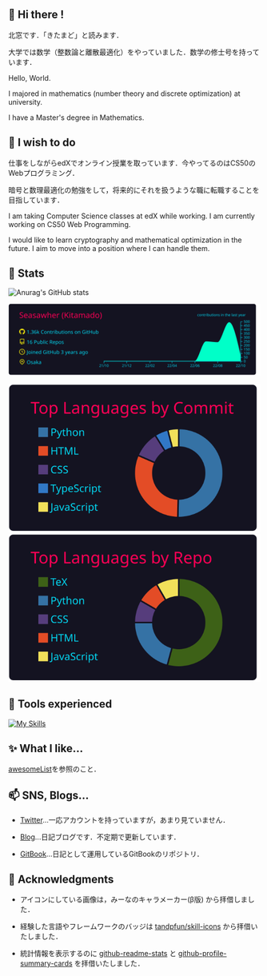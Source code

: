 ## 👋 Hi there !

北窓です．「きたまど」と読みます．

大学では数学（整数論と離散最適化）をやっていました．数学の修士号を持っています．

Hello, World.

I majored in mathematics (number theory and discrete optimization) at university.

I have a Master's degree in Mathematics.

## 🌱 I wish to do

仕事をしながらedXでオンライン授業を取っています．今やってるのはCS50のWebプログラミング．

暗号と数理最適化の勉強をして，将来的にそれを扱うような職に転職することを目指しています．

I am taking Computer Science classes at edX while working. I am currently working on CS50 Web Programming.

I would like to learn cryptography and mathematical optimization in the future. I aim to move into a position where I can handle them.

## 🔭 Stats


<!--START_SECTION:waka-->
<!--END_SECTION:waka-->


![Anurag's GitHub stats](https://github-readme-stats.vercel.app/api?username=Seasawher&count_private=true&theme=github_dark&show_icons=true)


[![](https://raw.githubusercontent.com/Seasawher/Seasawher/main/profile-summary-card-output/2077/0-profile-details.svg)](https://github.com/vn7n24fzkq/github-profile-summary-cards)

[![](https://raw.githubusercontent.com/Seasawher/Seasawher/main/profile-summary-card-output/2077/2-most-commit-language.svg)](https://github.com/vn7n24fzkq/github-profile-summary-cards) [![](https://raw.githubusercontent.com/Seasawher/Seasawher/main/profile-summary-card-output/2077/1-repos-per-language.svg)](https://github.com/vn7n24fzkq/github-profile-summary-cards)

## 🧰 Tools experienced

[![My Skills](https://skillicons.dev/icons?i=bootstrap,jquery,laravel,django,mysql,sqlite,git,vscode&theme=dark)](https://skillicons.dev)

## :sparkles: What I like...

[awesomeList](./awesomeList.md)を参照のこと．

## 📫 SNS, Blogs...

* [Twitter](https://twitter.com/seasawher)...一応アカウントを持っていますが，あまり見ていません．

* [Blog](https://seasawher.hatenablog.com/)...日記ブログです．不定期で更新しています．

* [GitBook](https://kitamado.gitbook.io/diary/)...日記として運用しているGitBookのリポジトリ．

## :bow: Acknowledgments

* アイコンにしている画像は，みーなのキャラメーカー(β版) から拝借しました．

* 経験した言語やフレームワークのバッジは [tandpfun/skill-icons](https://github.com/tandpfun/skill-icons#icons-list) から拝借いたしました．

* 統計情報を表示するのに [github-readme-stats](https://github.com/anuraghazra/github-readme-stats) と [github-profile-summary-cards](https://github.com/vn7n24fzkq/github-profile-summary-cards) を拝借いたしました．
